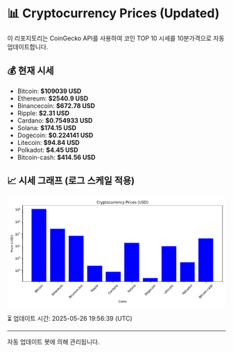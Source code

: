 
# 📊 Cryptocurrency Prices (Updated)

이 리포지토리는 CoinGecko API를 사용하여 코인 TOP 10 시세를 10분가격으로 자동 업데이트합니다.

## 💰 현재 시세
- Bitcoin: **$109039 USD**
- Ethereum: **$2540.9 USD**
- Binancecoin: **$672.78 USD**
- Ripple: **$2.31 USD**
- Cardano: **$0.754933 USD**
- Solana: **$174.15 USD**
- Dogecoin: **$0.224141 USD**
- Litecoin: **$94.84 USD**
- Polkadot: **$4.45 USD**
- Bitcoin-cash: **$414.56 USD**

## 📈 시세 그래프 (로그 스케일 적용)
![Crypto Prices](crypto_prices.png)

⏳ 업데이트 시간: 2025-05-26 19:56:39 (UTC)

---
자동 업데이트 봇에 의해 관리됩니다.
